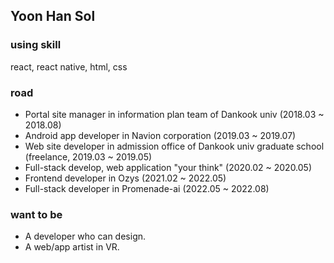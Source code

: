 ## Yoon Han Sol

### using skill

react, react native, html, css

### road

- Portal site manager in information plan team of Dankook univ (2018.03 ~ 2018.08)
- Android app developer in Navion corporation (2019.03 ~ 2019.07)
- Web site developer in admission office of Dankook univ graduate school (freelance, 2019.03 ~ 2019.05)
- Full-stack develop, web application "your think" (2020.02 ~ 2020.05)
- Frontend developer in Ozys (2021.02 ~ 2022.05)
- Full-stack developer in Promenade-ai (2022.05 ~ 2022.08)
### want to be

- A developer who can design.
- A web/app artist in VR.
